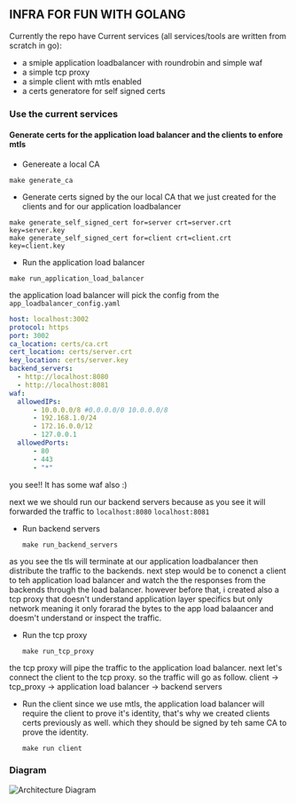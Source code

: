 ## INFRA FOR FUN WITH GOLANG

Currently the repo have Current services (all services/tools are written from scratch in go):
- a smiple application loadbalancer with roundrobin and simple waf
- a simple tcp proxy
- a simple client with mtls enabled
- a certs generatore for self signed certs
### Use the current services
#### Generate certs for the application load balancer and the clients to enfore mtls
- Genereate a local CA
```
make generate_ca
```
- Generate certs signed by the our local CA that we just created for the clients and for our application loadbalancer
```
make generate_self_signed_cert for=server crt=server.crt key=server.key
make generate_self_signed_cert for=client crt=client.crt key=client.key
```
- Run the application load balancer

```
make run_application_load_balancer
```

the application load balancer will pick the config from the `app_loadbalancer_config.yaml`
```yaml
host: localhost:3002
protocol: https
port: 3002
ca_location: certs/ca.crt
cert_location: certs/server.crt
key_location: certs/server.key
backend_servers:
  - http://localhost:8080
  - http://localhost:8081
waf:
  allowedIPs:
      - 10.0.0.0/8 #0.0.0.0/0 10.0.0.0/8
      - 192.168.1.0/24
      - 172.16.0.0/12
      - 127.0.0.1
  allowedPorts:
      - 80
      - 443
      - "*"
```

you see!! It has some waf also :)

next we we should run our backend servers because as you see it will forwarded the traffic to `localhost:8080` `localhost:8081`

- Run backend servers

  ```
  make run_backend_servers
  ```
as you see the tls will terminate at our application loadbalancer then distribute the traffic to the backends. next step would be to conenct a client to teh application load balancer and watch the the responses from the backends through the load balancer. however before that, i created also a tcp proxy that doesn't understand application layer specifics but only network meaning it only forarad the bytes to the app load balaancer and doesm't understand or inspect the traffic.

- Run the tcp proxy
  ```
  make run_tcp_proxy
  ```
the tcp proxy will pipe the traffic to the application load balancer. next let's connect the client to the tcp proxy. so the traffic will go as follow.
client -> tcp_proxy -> application load balancer -> backend servers

- Run the client
  since we use mtls, the application load balancer will require the client to prove it's identity, that's why we created clients certs previously as well. which they should be signed by teh same CA to prove the identity.
  ```
  make run client
  ```

### Diagram

![Architecture Diagram](./infra-in-go.png)